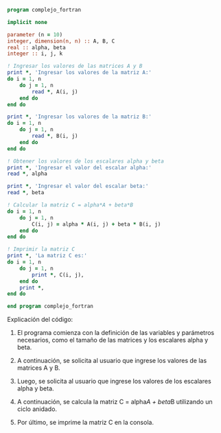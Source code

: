 ```fortran
program complejo_fortran

implicit none

parameter (n = 10)
integer, dimension(n, n) :: A, B, C
real :: alpha, beta
integer :: i, j, k

! Ingresar los valores de las matrices A y B
print *, 'Ingresar los valores de la matriz A:'
do i = 1, n
    do j = 1, n
        read *, A(i, j)
    end do
end do

print *, 'Ingresar los valores de la matriz B:'
do i = 1, n
    do j = 1, n
        read *, B(i, j)
    end do
end do

! Obtener los valores de los escalares alpha y beta
print *, 'Ingresar el valor del escalar alpha:'
read *, alpha

print *, 'Ingresar el valor del escalar beta:'
read *, beta

! Calcular la matriz C = alpha*A + beta*B
do i = 1, n
    do j = 1, n
        C(i, j) = alpha * A(i, j) + beta * B(i, j)
    end do
end do

! Imprimir la matriz C
print *, 'La matriz C es:'
do i = 1, n
    do j = 1, n
        print *, C(i, j),
    end do
    print *,
end do

end program complejo_fortran
```

Explicación del código:

1. El programa comienza con la definición de las variables y parámetros necesarios, como el tamaño de las matrices y los escalares alpha y beta.

2. A continuación, se solicita al usuario que ingrese los valores de las matrices A y B.

3. Luego, se solicita al usuario que ingrese los valores de los escalares alpha y beta.

4. A continuación, se calcula la matriz C = alpha*A + beta*B utilizando un ciclo anidado.

5. Por último, se imprime la matriz C en la consola.